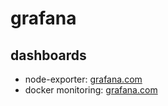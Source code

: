 # grafana

## dashboards

* node-exporter: [grafana.com](https://grafana.com/grafana/dashboards/1860)
* docker monitoring: [grafana.com](https://grafana.com/grafana/dashboards/193)
